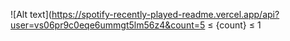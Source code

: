 ![Alt text](https://spotify-recently-played-readme.vercel.app/api?user=vs06pr9c0eqe6ummgt5lm56z4&count=5 ≤ {count} ≤ 1
